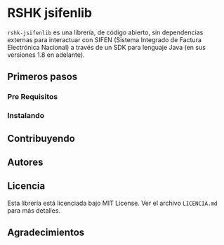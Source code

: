 # RSHK jsifenlib

`rshk-jsifenlib` es una librería, de código abierto, sin dependencias externas para interactuar con SIFEN (Sistema 
Integrado de Factura Electrónica Nacional) a través de un SDK para lenguaje  Java (en sus versiones 1.8 en adelante).

## Primeros pasos

### Pre Requisitos

### Instalando

## Contribuyendo

## Autores

## Licencia

Esta librería está licenciada bajo MIT License. Ver el archivo `LICENCIA.md` para más detalles.

## Agradecimientos


